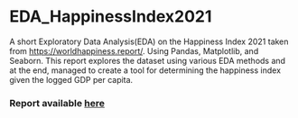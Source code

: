 # EDA_HappinessIndex2021
A short Exploratory Data Analysis(EDA) on the Happiness Index 2021 taken from https://worldhappiness.report/. Using Pandas, Matplotlib, and Seaborn. This report explores the dataset using various EDA methods and at the end, managed to create a tool for determining the happiness index given the logged GDP per capita.

### Report available [here](report.pdf)
